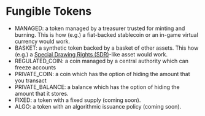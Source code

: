 # Fungible Tokens

* MANAGED: a token managed by a treasurer trusted for minting and burning. This is how (e.g.) a fiat-backed stablecoin or an in-game virtual currency would work.
* BASKET: a synthetic token backed by a basket of other assets. This how (e.g.) a [Special Drawing Rights (SDR)](https://www.imf.org/en/About/Factsheets/Sheets/2016/08/01/14/51/Special-Drawing-Right-SDR)-like asset would work.
* REGULATED_COIN: a coin managed by a central authority which can freeze accounts
* PRIVATE_COIN: a coin which has the option of hiding the amount that you transact
* PRIVATE_BALANCE: a balance which has the option of hiding the amount that it stores.
* FIXED: a token with a fixed supply (coming soon).
* ALGO: a token with an algorithmic issuance policy (coming soon).
